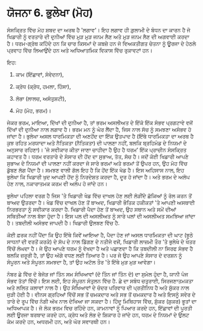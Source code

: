 # ਯੋਜਨਾ 6. ਭੁਲੇਖਾ (ਮੋਹ)

ਸੰਸਕ੍ਰਿਤ ਵਿੱਚ ਮੋਹ ਸ਼ਬਦ ਦਾ ਅਰਥ ਹੈ 'ਲਗਾਵ'। ਇਹ ਲਗਾਵ ਹੀ ਗ਼ੁਲਾਮੀ ਦੇ ਬੰਧਨ ਦਾ ਕਾਰਨ ਹੈ ਜੋ ਖਿਡਾਰੀ ਨੂੰ ਵਰਤਾਰੇ ਦੀ ਦੁਨੀਆਂ ਵਿੱਚ ਮੁੜ ਮੁੜ ਜਨਮ ਲੈਣ ਅਤੇ ਮੁੜ ਜਨਮ ਲੈਣ ਦੀ ਅਗਵਾਈ ਕਰਦਾ ਹੈ। ਧਰਮ-ਗ੍ਰੰਥ ਕਹਿੰਦੇ ਹਨ ਕਿ ਚਾਰ ਕਿਸਮਾਂ ਦੇ ਕਬਜ਼ੇ ਹਨ ਜੋ ਵਿਅਕਤੀਗਤ ਚੇਤਨਾ ਨੂੰ ਊਰਜਾ ਦੇ ਹੇਠਲੇ ਪ੍ਰਵਾਹ ਵਿੱਚ ਲਿਆਉਂਦੇ ਹਨ ਅਤੇ ਅਧਿਆਤਮਿਕ ਵਿਕਾਸ ਵਿੱਚ ਰੁਕਾਵਟਾਂ ਹਨ।

ਇਹ:

1. ਕਾਮ (ਇੱਛਾਵਾਂ, ਸੰਵੇਦਨਾ),

2. ਕ੍ਰੋਧ (ਕ੍ਰੋਧ, ਹਮਲਾ, ਹਿੰਸਾ),

3. ਲੋਭਾ (ਲਾਲਚ, ਅਸੰਤੁਸ਼ਟੀ),

4. ਮੋਹ (ਮੋਹ, ਭਰਮ)।

ਜੇਕਰ ਭਰਮ, ਮਾਇਆ, ਦਿੱਖਾਂ ਦੀ ਦੁਨੀਆ ਹੈ, ਤਾਂ ਭਰਮ ਅਸਲੀਅਤ ਦੇ ਇੱਕੋ ਇੱਕ ਸੰਭਵ ਪ੍ਰਗਟਾਵੇ ਵਜੋਂ ਦਿੱਖਾਂ ਦੀ ਦੁਨੀਆ ਨਾਲ ਲਗਾਵ ਹੈ। ਭਰਮ ਮਨ ਨੂੰ ਘੇਰ ਲੈਂਦਾ ਹੈ, ਜਿਸ ਨਾਲ ਸੱਚ ਨੂੰ ਸਮਝਣਾ ਅਸੰਭਵ ਹੋ ਜਾਂਦਾ ਹੈ। ਭੁਲੇਖਾ ਅਸਲ ਧਾਰਮਿਕਤਾ ਦੀ ਅਣਹੋਂਦ ਦਾ ਇੱਕ ਉਤਪਾਦ ਹੈ (ਇੱਥੇ ਧਾਰਮਿਕਤਾ ਦਾ ਅਰਥ ਹੈ ਕੁਝ ਰਹਿਤ ਮਰਯਾਦਾ ਅਤੇ ਨੈਤਿਕਤਾ (ਨੈਤਿਕਤਾ) ਦੀ ਪਾਲਣਾ ਨਹੀਂ, ਬਲਕਿ ਬ੍ਰਹਿਮੰਡ ਦੇ ਨਿਯਮਾਂ ਦੇ ਅਨੁਸਾਰ ਰਹਿਣਾ)। 'ਜੋ ਸਵੀਕਾਰ ਕੀਤਾ ਜਾਣਾ ਚਾਹੀਦਾ ਹੈ ਉਹ ਹੈ ਧਰਮ' ਇੱਕ ਪ੍ਰਾਚੀਨ ਸੰਸਕ੍ਰਿਤ ਕਹਾਵਤ ਹੈ। ਧਰਮ ਵਰਤਾਰੇ ਦੇ ਸੰਸਾਰ ਦੀ ਹੋਂਦ ਦਾ ਸੁਭਾਅ, ਤੱਤ, ਸੱਚ ਹੈ। ਜਦੋਂ ਕੋਈ ਖਿਡਾਰੀ ਆਪਣੇ ਸੁਭਾਅ ਦੇ ਨਿਯਮਾਂ ਦੀ ਪਾਲਣਾ ਨਹੀਂ ਕਰਦਾ ਜੋ ਸਾਰੇ ਭਰਮਾਂ ਅਤੇ ਭਰਮਾਂ ਤੋਂ ਉਪਰ ਹਨ, ਉਹ ਮੋਹ ਵਿੱਚ ਡੁੱਬਣ ਲੱਗ ਪੈਂਦਾ ਹੈ। ਸਮਝਣ ਵਾਲੀ ਗੱਲ ਇਹ ਹੈ ਕਿ ਹੋਂਦ ਇੱਕ ਖੇਡ ਹੈ। ਇਸ ਅਹਿਸਾਸ ਨਾਲ, ਇਹ ਭੁਲੇਖਾ ਕਿ ਖਿਡਾਰੀ ਖੁਦ ਆਪਣੀ ਹੋਂਦ ਨੂੰ ਨਿਰਦੇਸ਼ਤ ਕਰਦਾ ਹੈ, ਦੂਰ ਹੋ ਜਾਂਦਾ ਹੈ। ਅਤੇ ਭਰਮ ਦੇ ਅਲੋਪ ਹੋਣ ਨਾਲ, ਨਕਾਰਾਤਮਕ ਕਰਮ ਵੀ ਅਲੋਪ ਹੋ ਜਾਂਦੇ ਹਨ।

ਭੁਲੇਖਾ ਪਹਿਲਾ ਵਰਗ ਹੈ ਜਿਸ 'ਤੇ ਖਿਡਾਰੀ ਖੇਡ ਵਿੱਚ ਦਾਖਲ ਹੋਣ ਲਈ ਲੋੜੀਂਦੇ ਛੱਕਿਆਂ ਨੂੰ ਰੋਲ ਕਰਨ ਤੋਂ ਬਾਅਦ ਉਤਰਦਾ ਹੈ। ਖੇਡ ਵਿੱਚ ਦਾਖਲ ਹੋਣ ਤੋਂ ਬਾਅਦ, ਖਿਡਾਰੀ ਭੌਤਿਕ ਹਕੀਕਤਾਂ 'ਤੇ ਆਪਣੀ ਅਸਥਾਈ ਨਿਰਭਰਤਾ ਨੂੰ ਸਵੀਕਾਰ ਕਰਦਾ ਹੈ. ਖਿਡਾਰੀ ਪੈਦਾ ਹੋਣ ਤੋਂ ਬਾਅਦ, ਉਹ ਸਥਾਨ ਅਤੇ ਸਮੇਂ ਦੀਆਂ ਸਥਿਤੀਆਂ ਨਾਲ ਬੱਝਾ ਹੁੰਦਾ ਹੈ। ਇਸ ਪਲ ਦੀ ਅਸਲੀਅਤ ਨੂੰ ਸਾਰੇ ਪਲਾਂ ਦੀ ਅਸਲੀਅਤ ਸਮਝਿਆ ਜਾਂਦਾ ਹੈ। ਤਬਦੀਲੀ ਅਸੰਭਵ ਜਾਪਦੀ ਹੈ। ਖਿਡਾਰੀ ਉਲਝਣ ਵਿੱਚ ਹੈ.

ਕੋਈ ਫ਼ਰਕ ਨਹੀਂ ਪੈਂਦਾ ਕਿ ਉਹ ਇੱਥੇ ਕਿਵੇਂ ਆਇਆ ਹੈ, ਪੈਦਾ ਹੋਣ ਜਾਂ ਅਸਲ ਧਾਰਮਿਕਤਾ ਦੀ ਘਾਟ (ਝੂਠੇ ਸਾਧਨਾਂ ਦੀ ਵਰਤੋਂ ਕਰਕੇ) ਦੇ ਸੱਪ ਦੇ ਨਾਲ ਡਿੱਗਣ ਦੇ ਨਤੀਜੇ ਵਜੋਂ, ਖਿਡਾਰੀ ਲਾਜ਼ਮੀ ਤੌਰ 'ਤੇ ਭੁਲੇਖੇ ਦੇ ਖੇਤਰ ਵਿੱਚੋਂ ਲੰਘਦਾ ਹੈ। ਜੇ ਉਹ ਆਪਣੇ ਧਰਮ ਨੂੰ ਵੇਖਦਾ ਹੈ ਅਤੇ ਪਛਾਣਦਾ ਹੈ ਕਿ ਤਬਦੀਲੀ ਨਾ ਸਿਰਫ ਸੰਭਵ ਹੈ ਬਲਕਿ ਜ਼ਰੂਰੀ ਹੈ, ਤਾਂ ਉਹ ਅੱਗੇ ਵਧਣ ਲਈ ਤਿਆਰ ਹੈ। ਪਰ ਜੇ ਉਹ ਆਪਣੇ ਸੰਸਾਰ ਦੇ ਦਰਸ਼ਨ ਨੂੰ ਸੰਪੂਰਨ ਅਤੇ ਸੰਪੂਰਨ ਸਮਝਦਾ ਹੈ, ਤਾਂ ਉਹ ਅਟੱਲ ਤੌਰ 'ਤੇ ਇੱਥੇ ਮੁੜ ਮੁੜ ਆਵੇਗਾ।

ਨੰਬਰ ਛੇ ਵਿੱਚ ਦੋ ਬੇਜੋੜ ਜਾਂ ਤਿੰਨ ਸਮ ਸੰਖਿਆਵਾਂ (ਦੋ ਤਿੰਨ ਜਾਂ ਤਿੰਨ ਦੋ) ਦਾ ਸੁਮੇਲ ਹੁੰਦਾ ਹੈ, ਯਾਨੀ ਪੰਜ ਸੰਭਵ ਤੱਤਾਂ ਵਿੱਚੋਂ। ਇਸ ਲਈ, ਇਹ ਸੰਪੂਰਨ ਸੰਤੁਲਨ ਵਿੱਚ ਹੈ. ਛੇ ਦਾ ਸਬੰਧ ਚਤੁਰਾਈ, ਸਿਰਜਣਾਤਮਕਤਾ ਅਤੇ ਲਲਿਤ ਕਲਾਵਾਂ ਨਾਲ ਹੈ। ਉਹ ਸੰਖਿਆਵਾਂ ਦੇ ਚੰਦਰ ਪਰਿਵਾਰ ਦੀ ਪ੍ਰਤੀਨਿਧ ਹੈ ਅਤੇ ਸ਼ੁੱਕਰ ਨਾਲ ਜੁੜੀ ਹੋਈ ਹੈ। ਵੀਨਸ ਗ੍ਰਹਿਆਂ ਵਿੱਚੋਂ ਸਭ ਤੋਂ ਚਮਕਦਾਰ ਅਤੇ ਸਭ ਤੋਂ ਚਮਕਦਾਰ ਹੈ ਅਤੇ ਇਸਨੂੰ ਸਵੇਰ ਦੇ ਤਾਰੇ ਦੇ ਰੂਪ ਵਿੱਚ ਨੰਗੀ ਅੱਖ ਨਾਲ ਦੇਖਿਆ ਜਾ ਸਕਦਾ ਹੈ। ਹਿੰਦੂ ਮਿਥਿਹਾਸ ਵਿੱਚ, ਸ਼ੁੱਕਰ (ਸ਼ੁਕਰ) ਭੂਤਾਂ ਦਾ ਅਧਿਆਪਕ ਹੈ। ਜੋ ਲੋਕ ਭਰਮ ਵਿਚ ਰਹਿੰਦੇ ਹਨ, ਕਾਮਨਾਵਾਂ ਨੂੰ ਪਿਆਰ ਕਰਦੇ ਹਨ, ਇੱਛਾਵਾਂ ਦੀ ਪੂਰਤੀ ਲਈ ਊਰਜਾ ਬਰਬਾਦ ਕਰਦੇ ਹਨ, ਕ੍ਰੋਧ ਅਤੇ ਲੋਭ ਦੇ ਸ਼ਿਕਾਰ ਹੋ ਜਾਂਦੇ ਹਨ, ਧਰਮ ਦੇ ਨਿਯਮਾਂ ਦੇ ਉਲਟ ਕੰਮ ਕਰਦੇ ਹਨ, ਅਧਰਮੀ ਹਨ, ਅਤੇ ਘੋਰ ਸਵਾਰਥੀ ਹਨ।
